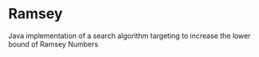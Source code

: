 Ramsey
======

Java implementation of a search algorithm targeting to increase the lower bound of Ramsey Numbers
